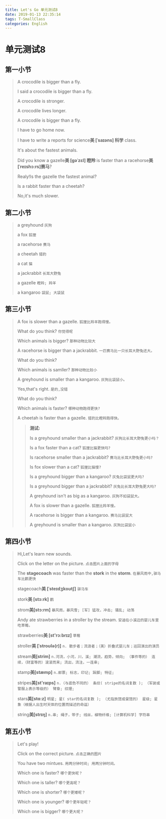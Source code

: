 ```yaml
---
title: Let's Go 单元测试8
date: 2019-01-13 22:35:14
tags: T-SmallClass
categories: English
---
```


# 单元测试8

## 第一小节

> A crocodile is bigger than a fly.
> 
> I said a crocodile is bigger than a fly.
> 
> A crocodile is stronger.
> 
> A crocodile lives longer.
> 
> A crocodile is bigger than a fly.
> 
> I have to go home now. 
> 
> I have to write a reports for science**美 [ˈsaɪəns] 科学** class.
> 
> It's about the fastest animals.
> 
> Did you know a gazelle**美 [ɡəˈzɛl] 瞪羚** is faster than a racehorse**美 [ˈreɪshɔ:rs]赛马**?
> 
> Realy!Is the gazelle the fastest animal?
> 
> Is a rabbit faster than a cheetah?
> 
> No,it's much slower.

## 第二小节

> a greyhound `灰狗`
> 
> a fox `狐狸`
> 
> a racehorse `赛马`
> 
> a cheetah `猎豹`
> 
> a cat `猫`
> 
> a jackrabbit `长耳大野兔`
> 
> a gazelle `瞪羚; 羚羊`
> 
> a kangaroo `袋鼠; 大袋鼠`

## 第三小节

> A fox is slower than a gazelle. `狐狸比羚羊跑得慢。`
> 
> What do you think? `你觉得呢`
> 
> Which animals is bigger? `那种动物比较大`
> 
> A racehorse is bigger than a jackrabbit. `一匹赛马比一只长耳大野兔还大。`
> 
> What do you think?
> 
> Which animals is samller? `那种动物比较小`
> 
> A greyhound is smaller than a kangaroo. `灰狗比袋鼠小。`
> 
> Yes,that's right. `是的,没错`
> 
> What do you think?
> 
> Which animals is faster? `哪种动物跑得更快?`
> 
> A cheetah  is faster than a gazelle. `猎豹比瞪羚跑得快。`
> 
> > **测试:**
> > 
> > Is a greyhound smaller than a jackrabbit? `灰狗比长耳大野兔更小吗？`
> > 
> > Is a fox faster than a cat? `狐狸比猫更快吗?`
> > 
> > Is racehorse smaller than  a jackrabbit? `赛马比长耳大野兔更小吗?`
> > 
> > Is fox slower than a cat? `狐狸比猫慢?`
> > 
> > Is a greyhound bigger than a kangaroo? `灰兔比袋鼠更大吗?`
> > 
> > Is a greyhound bigger than a jackrabbit? `灰兔比长耳大野兔更大吗?`
> > 
> > A greyhound isn't as big as a kangaroo. `灰狗不如袋鼠大。`
> > 
> > A fox is slower than a gazelle. `狐狸比羚羊慢。`
> > 
> > A racehorse is bigger than a kangaroo. `赛马比袋鼠大`
> > 
> > A greyhound is smaller than a kangaroo. `灰狗比袋鼠小`

## 第四小节

> Hi,Let's learn new sounds.
> 
> Click on the letter on the picture. `点击图片上面的字母`
> 
> The **stagecoach** was faster than the **stork** in the **storm**. `在暴风雨中,驿马车比鹳更快`
> 
> stagecoach**美 [ˈsteɪdʒkoʊtʃ]** `驿马车`
> 
> stork**美 [stɔ:rk]** `鹳`
> 
> strom**美[stɔ:rm]** `暴风雨，暴风雪; [军] 猛攻，冲击; 骚乱; 动荡`
> 
> Andy ate strawberries in a stroller by the stream. `安迪在小溪边的婴儿车里吃草莓。`
> 
> strawberries**美 [st'rɔ:brɪz]** `草莓`
> 
> stroller**美 [ˈstroʊlə(r)]** `n. 散步者；流浪者；（美）折叠式婴儿车；巡回演出的演员`
> 
> stream**美[strim]** `n.河流，小河，川，溪; 潮流，趋势，倾向; （事件等的） 连续，（财富等的）滚滚而来; 流出，流注，一连串;`
> 
> stamp**美[stæmp]** `n.邮票; 标志，印记; 跺脚; 特征;`
> 
> stripes**美[st'raɪps]** `n.（与底色不同的） 条纹( stripe的名词复数 ); （军装或警服上表示等级的） 臂章; 纹理;`
> 
> stars**美[stɑ:z]** `明星; 星( star的名词复数 ); （尤指旅馆或餐馆的） 星级; 星象（根据人出生时天体的位置而描述的命运）`
> 
> string**美[strɪŋ]** `n.串; 绳子，带子; 线丝，植物纤维; [计算机科学] 字符串`

## 第五小节

> Let's play!
> 
> Click on the correct picture. `点击正确的图片`
> 
> You have two mintues. `用两分钟时间; 用两分钟时间。`
> 
> Which one is faster? `哪个更快呢？`
> 
> Which one is taller? `哪个更高呢？`
> 
> Which one is shorter? `哪个更矮呢？`
> 
> Which one is younger? `哪个更年轻呢？`
> 
> Which one is bigger? `哪个更大呢？`
